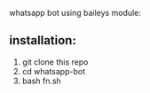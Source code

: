 whatsapp bot using baileys module:

## installation:
1. git clone this repo
2. cd whatsapp-bot
3. bash fn.sh
